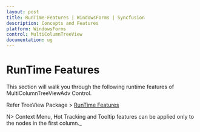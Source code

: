 ```yaml
---
layout: post
title: RunTime-Features | WindowsForms | Syncfusion
description: Concepts and Features
platform: WindowsForms
control: MultiColumnTreeView
documentation: ug
---
```

# RunTime Features

This section will walk you through the following runtime features of MultiColumnTreeViewAdv Control.

Refer TreeView Package > [RunTime Features](/windowsforms/treeview/runtime-features)

 

N> Context Menu, Hot Tracking and Tooltip features can be applied only to the nodes in the first column._

